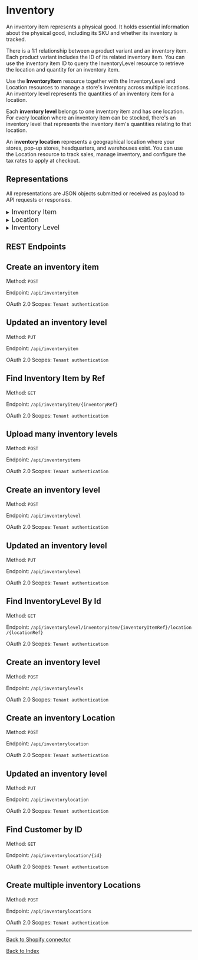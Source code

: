 
# **Inventory**
An inventory item represents a physical good. It holds essential information about the physical good, including its SKU and whether its inventory is tracked.

There is a 1:1 relationship between a product variant and an inventory item. Each product variant includes the ID of its related inventory item. You can use the inventory item ID to query the InventoryLevel resource to retrieve the location and quantity for an inventory item.

Use the **InventoryItem** resource together with the InventoryLevel and Location resources to manage a store's inventory across multiple locations.
An inventory level represents the quantities of an inventory item for a location.

Each **inventory level** belongs to one inventory item and has one location. For every location where an inventory item can be stocked, there's an inventory level that represents the inventory item's quantities relating to that location.

An **inventory location** represents a geographical location where your stores, pop-up stores, headquarters, and warehouses exist. You can use the Location resource to track sales, manage inventory, and configure the tax rates to apply at checkout. 

## **Representations**

All representations are JSON objects submitted or received as payload to API requests or responses.

<details>
 <summary><font size="4">Inventory Item</font></summary>

```admin_graphql_api_id``` - string

```cost``` - number - The unit cost of the inventory item. The shop's default currency is used.


```country_code_of_origin``` - string - 
The country code (ISO 3166-1 alpha-2) of where the item came from.

```country_harmonized_system_codes``` - string -
An array of country-specific Harmonized System (HS) codes for the item. Used to determine duties when shipping the inventory item to certain countries.

```created_at``` - DateTime

```deleted``` - boolean - To mark item as deleted from inventory.

```harmonized_system_code``` - string - The general Harmonized System (HS) code for the inventory item. Used if a country-specific HS code (countryHarmonizedSystemCode) is not available.

```id``` - string - The ID of the inventory item.


```province_code_of_origin``` - string- The province code (ISO 3166-2 alpha-2) of where the item came from. The province code is only used if the shipping provider for the inventory item is Canada Post.

```requires_shipping``` - boolean - To enable shipping requirement status.

```sku``` - string - The unique SKU (stock keeping unit) of the inventory item.

```tracked``` - boolean - Whether inventory levels are tracked for the item. If true, then the inventory quantity changes are tracked.

```updated_at``` - The date and time when the inventory item was last modified.

</details>


<details>
 <summary><font size="4">Location </font></summary>
`active` - boolean - Whether the location is active. If true, then the location can be used to sell products, stock inventory, and fulfill orders. Deactivated locations don't contribute to the shop's location limit.

```address1``` - string - The location's street address.

```address2``` - string - The optional second line of the location's street address.

```admin_graphql_api_id``` - string

```city``` - string - The city the location is in.

```country``` - string - The country the location is in.

```country_code``` - string - The two-letter code (ISO 3166-1 alpha-2 format) corresponding to country the location is in.

```country_name``` - string

```created_at``` - The date and time (ISO 8601 format) when the location was created.


```id``` - string -The ID of the location.

```legacy``` - boolean - Whether this is a fulfillment service location. If true, then the location is a fulfillment service location. If false, then the location was created by the merchant and isn't tied to a fulfillment service.


```localized_country_name``` - string - The localized name of the location's country.


```localized_province_name``` -string - The localized name of the location's region. Typically a province, state, or district.


```name``` - string - The name of the location.

```phone``` - string - The phone number of the location. This value can contain special characters, such as - or +.


```province``` - string - The province, state, or district of the location.

```province_code``` - string -The province, state, or district code (ISO 3166-2 alpha-2 format) of the location.


```updated_at``` - The date and time (ISO 8601 format) when the location was last updated.


```zip``` - string - The zip or postal code.

</details>

<details>
 <summary><font size="4">Inventory Level </font></summary>
```admin_graphql_api_id``` - string

```available``` - integer - The available quantity of an inventory item at the inventory level's associated location. Returns null if the inventory item is not tracked.

```created_at``` - The date and time (ISO 8601 format) when the location was created.

```inventory_item_id``` - string - The ID of the inventory item associated with the inventory level. To find the ID of an inventory item, use the Inventory Item resource.

```location_id``` - string -The ID of the location that the inventory level belongs to. To find the ID of the location, use the Location resource.

```updated_at``` - The date and time (ISO 8601 format) when the inventory level was last modified.

</details>

## **REST Endpoints**

## Create an inventory item

Method: ``` POST ``` 

Endpoint: ```​/api​/inventoryitem```

OAuth 2.0 Scopes: `Tenant authentication`

## Updated an inventory level

Method: ``` PUT ``` 

Endpoint: ```/api​/inventoryitem​```

OAuth 2.0 Scopes: `Tenant authentication`

## Find Inventory Item by Ref

Method: ``` GET ``` 

Endpoint: ```/api​/inventoryitem​/{inventoryRef}```

OAuth 2.0 Scopes: `Tenant authentication`

## Upload many inventory levels

Method: ``` POST ``` 

Endpoint: ```/api​/inventoryitem​s```

OAuth 2.0 Scopes: `Tenant authentication`

## Create an inventory level

Method: ``` POST ``` 

Endpoint: ```/api​/inventorylevel```

OAuth 2.0 Scopes: `Tenant authentication`



## Updated an inventory level

Method: ``` PUT ``` 

Endpoint: ```/api​/inventorylevel```

OAuth 2.0 Scopes: `Tenant authentication`

## Find InventoryLevel By Id

Method: ``` GET ``` 

Endpoint: ```​/api​/inventorylevel​/inventoryitem​/{inventoryItemRef}​/location​/{locationRef}```

OAuth 2.0 Scopes: `Tenant authentication`

## Create an inventory level

Method: ``` POST ``` 

Endpoint: ```/api​/inventorylevels```

OAuth 2.0 Scopes: `Tenant authentication`

## Create an inventory Location

Method: ``` POST ``` 

Endpoint: ```/api​/inventorylocation```

OAuth 2.0 Scopes: `Tenant authentication`

## Updated an inventory level

Method: ``` PUT ``` 

Endpoint: ```​/api​/inventorylocation```

OAuth 2.0 Scopes: `Tenant authentication`

## Find Customer by ID

Method: ``` GET ``` 

Endpoint: ```​/api​/inventorylocation​/{id}```

OAuth 2.0 Scopes: `Tenant authentication`

## Create multiple inventory Locations

Method: ``` POST ``` 

Endpoint: ```/api​/inventorylocations```

OAuth 2.0 Scopes: `Tenant authentication`


***
[Back to Shopify connector](../ShopifyConnector.md)

[Back to Index](index.md)